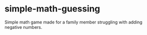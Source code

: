 # simple-math-guessing
Simple math game made for a family member struggling with adding negative numbers.
